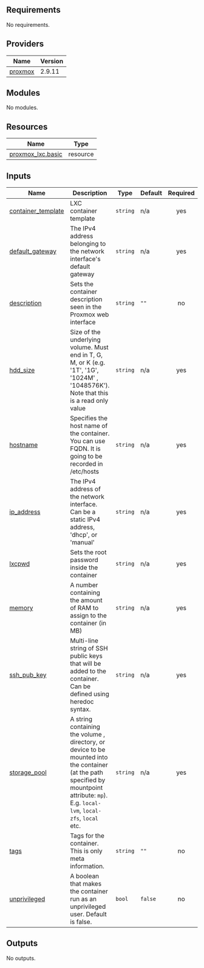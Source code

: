 ## Requirements

No requirements.

## Providers

| Name | Version |
|------|---------|
| <a name="provider_proxmox"></a> [proxmox](#provider\_proxmox) | 2.9.11 |

## Modules

No modules.

## Resources

| Name | Type |
|------|------|
| [proxmox_lxc.basic](https://registry.terraform.io/providers/telmate/proxmox/latest/docs/resources/lxc) | resource |

## Inputs

| Name | Description | Type | Default | Required |
|------|-------------|------|---------|:--------:|
| <a name="input_container_template"></a> [container\_template](#input\_container\_template) | LXC container template | `string` | n/a | yes |
| <a name="input_default_gateway"></a> [default\_gateway](#input\_default\_gateway) | The IPv4 address belonging to the network interface's default gateway | `string` | n/a | yes |
| <a name="input_description"></a> [description](#input\_description) | Sets the container description seen in the Proxmox web interface | `string` | `""` | no |
| <a name="input_hdd_size"></a> [hdd\_size](#input\_hdd\_size) | Size of the underlying volume. Must end in T, G, M, or K (e.g. '1T', '1G', '1024M' , '1048576K'). Note that this is a read only value | `string` | n/a | yes |
| <a name="input_hostname"></a> [hostname](#input\_hostname) | Specifies the host name of the container. You can use FQDN. It is going to be recorded in /etc/hosts | `string` | n/a | yes |
| <a name="input_ip_address"></a> [ip\_address](#input\_ip\_address) | The IPv4 address of the network interface. Can be a static IPv4 address, 'dhcp', or 'manual' | `string` | n/a | yes |
| <a name="input_lxcpwd"></a> [lxcpwd](#input\_lxcpwd) | Sets the root password inside the container | `string` | n/a | yes |
| <a name="input_memory"></a> [memory](#input\_memory) | A number containing the amount of RAM to assign to the container (in MB) | `string` | n/a | yes |
| <a name="input_ssh_pub_key"></a> [ssh\_pub\_key](#input\_ssh\_pub\_key) | Multi-line string of SSH public keys that will be added to the container. Can be defined using heredoc syntax. | `string` | n/a | yes |
| <a name="input_storage_pool"></a> [storage\_pool](#input\_storage\_pool) | A string containing the volume , directory, or device to be mounted into the container (at the path specified by mountpoint attribute: `mp`). E.g. `local-lvm`, `local-zfs`, `local` etc. | `string` | n/a | yes |
| <a name="input_tags"></a> [tags](#input\_tags) | Tags for the container. This is only meta information. | `string` | `""` | no |
| <a name="input_unprivileged"></a> [unprivileged](#input\_unprivileged) | A boolean that makes the container run as an unprivileged user. Default is false. | `bool` | `false` | no |

## Outputs

No outputs.

